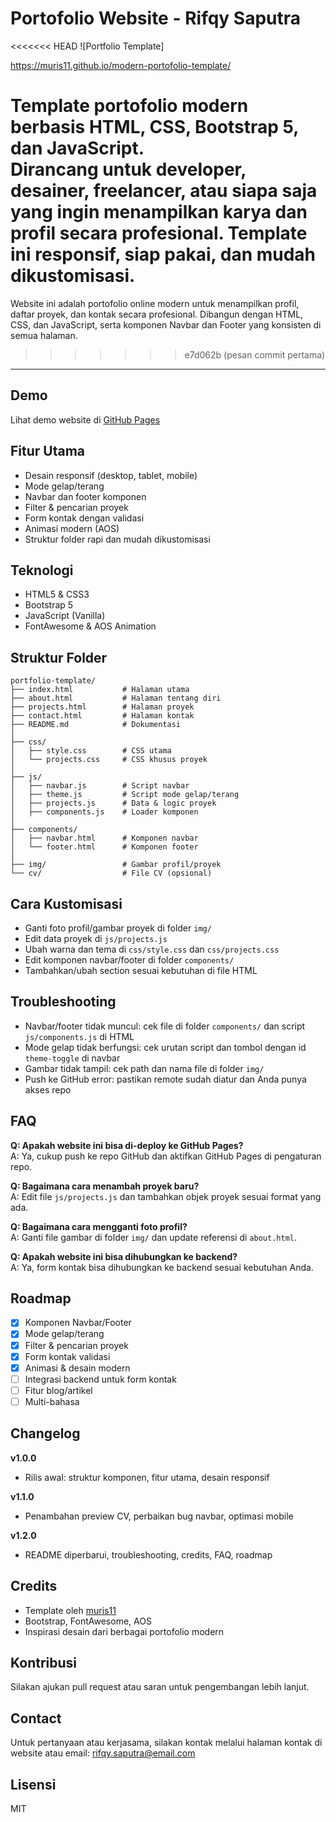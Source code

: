 # Portofolio Website - Rifqy Saputra

<<<<<<< HEAD
![Portfolio Template]

https://muris11.github.io/modern-portofolio-template/

Template portofolio modern berbasis **HTML, CSS, Bootstrap 5, dan JavaScript**.  
Dirancang untuk **developer, desainer, freelancer, atau siapa saja** yang ingin menampilkan karya dan profil secara profesional. Template ini **responsif**, siap pakai, dan mudah dikustomisasi.
=======
Website ini adalah portofolio online modern untuk menampilkan profil, daftar proyek, dan kontak secara profesional. Dibangun dengan HTML, CSS, dan JavaScript, serta komponen Navbar dan Footer yang konsisten di semua halaman.
>>>>>>> e7d062b (pesan commit pertama)

---

## Demo

Lihat demo website di [GitHub Pages](https://muris11.github.io/modern-portfolio-template/)

## Fitur Utama

- Desain responsif (desktop, tablet, mobile)
- Mode gelap/terang
- Navbar dan footer komponen
- Filter & pencarian proyek
- Form kontak dengan validasi
- Animasi modern (AOS)
- Struktur folder rapi dan mudah dikustomisasi

## Teknologi

- HTML5 & CSS3
- Bootstrap 5
- JavaScript (Vanilla)
- FontAwesome & AOS Animation

## Struktur Folder

```
portfolio-template/
├── index.html           # Halaman utama
├── about.html           # Halaman tentang diri
├── projects.html        # Halaman proyek
├── contact.html         # Halaman kontak
├── README.md            # Dokumentasi
│
├── css/
│   ├── style.css        # CSS utama
│   └── projects.css     # CSS khusus proyek
│
├── js/
│   ├── navbar.js        # Script navbar
│   ├── theme.js         # Script mode gelap/terang
│   ├── projects.js      # Data & logic proyek
│   ├── components.js    # Loader komponen
│
├── components/
│   ├── navbar.html      # Komponen navbar
│   └── footer.html      # Komponen footer
│
├── img/                 # Gambar profil/proyek
└── cv/                  # File CV (opsional)
```

## Cara Kustomisasi

- Ganti foto profil/gambar proyek di folder `img/`
- Edit data proyek di `js/projects.js`
- Ubah warna dan tema di `css/style.css` dan `css/projects.css`
- Edit komponen navbar/footer di folder `components/`
- Tambahkan/ubah section sesuai kebutuhan di file HTML

## Troubleshooting

- Navbar/footer tidak muncul: cek file di folder `components/` dan script `js/components.js` di HTML
- Mode gelap tidak berfungsi: cek urutan script dan tombol dengan id `theme-toggle` di navbar
- Gambar tidak tampil: cek path dan nama file di folder `img/`
- Push ke GitHub error: pastikan remote sudah diatur dan Anda punya akses repo

## FAQ

**Q: Apakah website ini bisa di-deploy ke GitHub Pages?**  
A: Ya, cukup push ke repo GitHub dan aktifkan GitHub Pages di pengaturan repo.

**Q: Bagaimana cara menambah proyek baru?**  
A: Edit file `js/projects.js` dan tambahkan objek proyek sesuai format yang ada.

**Q: Bagaimana cara mengganti foto profil?**  
A: Ganti file gambar di folder `img/` dan update referensi di `about.html`.

**Q: Apakah website ini bisa dihubungkan ke backend?**  
A: Ya, form kontak bisa dihubungkan ke backend sesuai kebutuhan Anda.

## Roadmap

- [x] Komponen Navbar/Footer
- [x] Mode gelap/terang
- [x] Filter & pencarian proyek
- [x] Form kontak validasi
- [x] Animasi & desain modern
- [ ] Integrasi backend untuk form kontak
- [ ] Fitur blog/artikel
- [ ] Multi-bahasa

## Changelog

**v1.0.0**

- Rilis awal: struktur komponen, fitur utama, desain responsif

**v1.1.0**

- Penambahan preview CV, perbaikan bug navbar, optimasi mobile

**v1.2.0**

- README diperbarui, troubleshooting, credits, FAQ, roadmap

## Credits

- Template oleh [muris11](https://github.com/muris11)
- Bootstrap, FontAwesome, AOS
- Inspirasi desain dari berbagai portofolio modern

## Kontribusi

Silakan ajukan pull request atau saran untuk pengembangan lebih lanjut.

## Contact

Untuk pertanyaan atau kerjasama, silakan kontak melalui halaman kontak di website atau email: rifqy.saputra@email.com

## Lisensi

MIT
